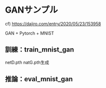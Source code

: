 # GANサンプル
cf) https://dajiro.com/entry/2020/05/23/153958

GAN + Pytorch + MNIST

## 訓練：train_mnist_gan
netD.pth natG.pth生成

## 推論：eval_mnist_gan